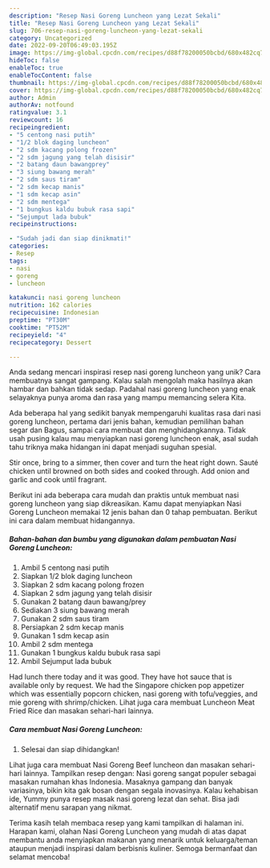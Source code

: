 ```yaml
---
description: "Resep Nasi Goreng Luncheon yang Lezat Sekali"
title: "Resep Nasi Goreng Luncheon yang Lezat Sekali"
slug: 706-resep-nasi-goreng-luncheon-yang-lezat-sekali
category: Uncategorized
date: 2022-09-20T06:49:03.195Z
image: https://img-global.cpcdn.com/recipes/d88f78200050bcbd/680x482cq70/nasi-goreng-luncheon-foto-resep-utama.jpg
hideToc: false
enableToc: true
enableTocContent: false
thumbnail: https://img-global.cpcdn.com/recipes/d88f78200050bcbd/680x482cq70/nasi-goreng-luncheon-foto-resep-utama.jpg
cover: https://img-global.cpcdn.com/recipes/d88f78200050bcbd/680x482cq70/nasi-goreng-luncheon-foto-resep-utama.jpg
author: Admin
authorAv: notfound
ratingvalue: 3.1
reviewcount: 16
recipeingredient:
- "5 centong nasi putih"
- "1/2 blok daging luncheon"
- "2 sdm kacang polong frozen"
- "2 sdm jagung yang telah disisir"
- "2 batang daun bawangprey"
- "3 siung bawang merah"
- "2 sdm saus tiram"
- "2 sdm kecap manis"
- "1 sdm kecap asin"
- "2 sdm mentega"
- "1 bungkus kaldu bubuk rasa sapi"
- "Sejumput lada bubuk"
recipeinstructions:

- "Sudah jadi dan siap dinikmati!"
categories:
- Resep
tags:
- nasi
- goreng
- luncheon

katakunci: nasi goreng luncheon 
nutrition: 162 calories
recipecuisine: Indonesian
preptime: "PT30M"
cooktime: "PT52M"
recipeyield: "4"
recipecategory: Dessert

---
```





Anda sedang mencari inspirasi resep nasi goreng luncheon yang unik? Cara membuatnya sangat gampang. Kalau salah mengolah maka hasilnya akan hambar dan bahkan tidak sedap. Padahal nasi goreng luncheon yang enak selayaknya punya aroma dan rasa yang mampu memancing selera Kita.





Ada beberapa hal yang sedikit banyak mempengaruhi kualitas rasa dari nasi goreng luncheon, pertama dari jenis bahan, kemudian pemilihan bahan segar dan Bagus, sampai cara membuat dan menghidangkannya. Tidak usah pusing kalau mau menyiapkan nasi goreng luncheon enak,      asal sudah tahu triknya maka hidangan ini dapat menjadi suguhan spesial.














Stir once, bring to a simmer, then cover and turn the heat right down. Sauté chicken until browned on both sides and cooked through. Add onion and garlic and cook until fragrant.






Berikut ini ada beberapa cara mudah dan praktis untuk membuat nasi goreng luncheon yang siap dikreasikan. Kamu dapat menyiapkan Nasi Goreng Luncheon memakai 12 jenis bahan dan 0 tahap pembuatan. Berikut ini cara dalam membuat hidangannya.

<!--inarticleads1-->

##### Bahan-bahan dan bumbu yang digunakan dalam pembuatan Nasi Goreng Luncheon:

1. Ambil 5 centong nasi putih
1. Siapkan 1/2 blok daging luncheon
1. Siapkan 2 sdm kacang polong frozen
1. Siapkan 2 sdm jagung yang telah disisir
1. Gunakan 2 batang daun bawang/prey
1. Sediakan 3 siung bawang merah
1. Gunakan 2 sdm saus tiram
1. Persiapkan 2 sdm kecap manis
1. Gunakan 1 sdm kecap asin
1. Ambil 2 sdm mentega
1. Gunakan 1 bungkus kaldu bubuk rasa sapi
1. Ambil Sejumput lada bubuk


Had lunch there today and it was good. They have hot sauce that is available only by request. We had the Singapore chicken pop appetizer which was essentially popcorn chicken, nasi goreng with tofu/veggies, and mie goreng with shrimp/chicken. Lihat juga cara membuat Luncheon Meat Fried Rice dan masakan sehari-hari lainnya. 

<!--inarticleads2-->

##### Cara membuat Nasi Goreng Luncheon:


1. Selesai dan siap dihidangkan!

Lihat juga cara membuat Nasi Goreng Beef luncheon dan masakan sehari-hari lainnya. Tampilkan resep dengan: Nasi goreng sangat populer sebagai masakan rumahan khas Indonesia. Masaknya gampang dan banyak variasinya, bikin kita gak bosan dengan segala inovasinya. Kalau kehabisan ide, Yummy punya resep masak nasi goreng lezat dan sehat. Bisa jadi alternatif menu sarapan yang nikmat. 

Terima kasih telah membaca resep yang kami tampilkan di halaman ini. Harapan kami, olahan Nasi Goreng Luncheon yang mudah di atas dapat membantu anda menyiapkan makanan yang menarik untuk keluarga/teman ataupun menjadi inspirasi dalam berbisnis kuliner. Semoga bermanfaat dan selamat mencoba!
